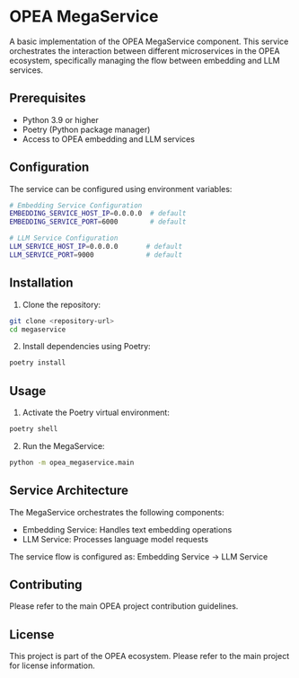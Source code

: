 # OPEA MegaService

A basic implementation of the OPEA MegaService component. This service orchestrates the interaction between different microservices in the OPEA ecosystem, specifically managing the flow between embedding and LLM services.

## Prerequisites

- Python 3.9 or higher
- Poetry (Python package manager)
- Access to OPEA embedding and LLM services

## Configuration

The service can be configured using environment variables:

```bash
# Embedding Service Configuration
EMBEDDING_SERVICE_HOST_IP=0.0.0.0  # default
EMBEDDING_SERVICE_PORT=6000        # default

# LLM Service Configuration
LLM_SERVICE_HOST_IP=0.0.0.0       # default
LLM_SERVICE_PORT=9000             # default
```

## Installation

1. Clone the repository:
```bash
git clone <repository-url>
cd megaservice
```

2. Install dependencies using Poetry:
```bash
poetry install
```

## Usage

1. Activate the Poetry virtual environment:
```bash
poetry shell
```

2. Run the MegaService:
```bash
python -m opea_megaservice.main
```

## Service Architecture

The MegaService orchestrates the following components:
- Embedding Service: Handles text embedding operations
- LLM Service: Processes language model requests

The service flow is configured as: Embedding Service → LLM Service

## Contributing

Please refer to the main OPEA project contribution guidelines.

## License

This project is part of the OPEA ecosystem. Please refer to the main project for license information.

